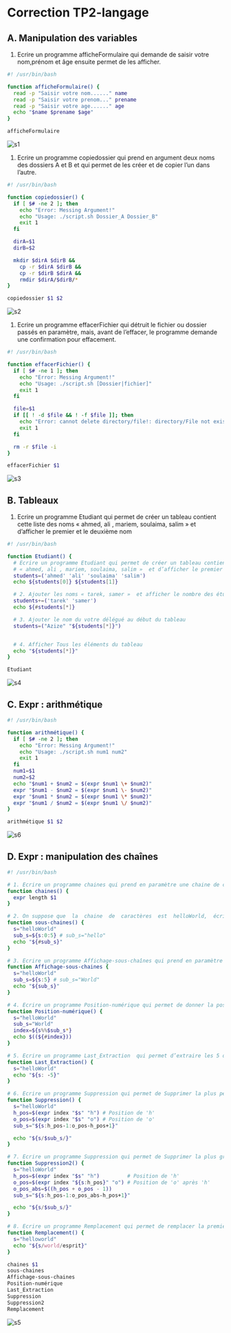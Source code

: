 # Correction TP2-langage

## A. Manipulation des variables

1. Ecrire un programme afficheFormulaire qui demande de saisir votre nom,prénom et âge
   ensuite permet de les afficher.

```sh
#! /usr/bin/bash

function afficheFormulaire() {
  read -p "Saisir votre nom......" name
  read -p "Saisir votre prenom..." prename
  read -p "Saisir votre age......" age
  echo "$name $prename $age"
}

afficheFormulaire
```

![s1](imgs/s1.png)

1. Ecrire un programme copiedossier qui prend en argument deux noms des dossiers A et B et
   qui permet de les créer et de copier l’un dans l’autre.

```sh
#! /usr/bin/bash

function copiedossier() {
  if [ $# -ne 2 ]; then
    echo "Error: Messing Argument!"
    echo "Usage: ./script.sh Dossier_A Dossier_B"
    exit 1
  fi

  dirA=$1
  dirB=$2

  mkdir $dirA $dirB &&
    cp -r $dirA $dirB &&
    cp -r $dirB $dirA &&
    rmdir $dirA/$dirB/*
}

copiedossier $1 $2
```

![s2](imgs/s2.png)

1. Ecrire un programme effacerFichier qui détruit le fichier ou dossier passés en paramètre,
   mais, avant de l’effacer, le programme demande une confirmation pour effacement.

```sh
#! /usr/bin/bash

function effacerFichier() {
  if [ $# -ne 1 ]; then
    echo "Error: Messing Argument!"
    echo "Usage: ./script.sh [Dossier|fichier]"
    exit 1
  fi

  file=$1
  if [[ ! -d $file && ! -f $file ]]; then
    echo "Error: cannot delete directory/file!: directory/File not exist!"
    exit 1
  fi

  rm -r $file -i
}

effacerFichier $1
```

![s3](imgs/s3.png)

## B. Tableaux

1. Ecrire un programme Etudiant qui permet de créer un tableau contient cette liste des noms
   « ahmed, ali , mariem, soulaima, salim » et d’afficher le premier et le deuxième nom

```sh
#! /usr/bin/bash

function Etudiant() {
  # Ecrire un programme Etudiant qui permet de créer un tableau contient cette liste des noms
  # « ahmed, ali , mariem, soulaima, salim »  et d’afficher le premier et le deuxième  nom
  students=('ahmed' 'ali' 'soulaima' 'salim')
  echo ${students[0]} ${students[1]}

  # 2. Ajouter les noms « tarek, samer »  et afficher le nombre des étudiants
  students+=('tarek' 'samer')
  echo ${#students[*]}

  # 3. Ajouter le nom du votre délégué au début du tableau
  students=("Azize" "${students[*]}")


  # 4. Afficher Tous les éléments du tableau
  echo "${students[*]}"
}

Etudiant
```

![s4](imgs/s4.png)

## C. Expr : arithmétique

```sh
#! /usr/bin/bash

function arithmétique() {
  if [ $# -ne 2 ]; then
    echo "Error: Messing Argument!"
    echo "Usage: ./script.sh num1 num2"
    exit 1
  fi
  num1=$1
  num2=$2
  echo "$num1 + $num2 = $(expr $num1 \+ $num2)"
  expr "$num1 - $num2 = $(expr $num1 \- $num2)"
  expr "$num1 * $num2 = $(expr $num1 \* $num2)"
  expr "$num1 / $num2 = $(expr $num1 \/ $num2)"
}

arithmétique $1 $2
```

![s6](imgs/s6.png)

## D. Expr : manipulation des chaînes

```sh
#! /usr/bin/bash

# 1. Ecrire un programme chaines qui prend en paramètre une chaine de caractères  et  afficher sa longueur
function chaines() {
  expr length $1
}

# 2. On suppose que  la  chaine  de  caractères  est  helloWorld,  écrire  un  programme  sous-chaînes qui permet d’afficher la Longueur de 1er  sous-chaînes
function sous-chaines() {
  s="helloWorld"
  sub_s=${s:0:5} # sub_s="hello"
  echo "${#sub_s}"
}

# 3. Ecrire un programme Affichage-sous-chaînes qui prend en paramètre la chaine helloWorld et permet d’afficher la deuxième sous chaine
function Affichage-sous-chaines {
  s="helloWorld"
  sub_s=${s:5} # sub_s="World"
  echo "${sub_s}"
}

# 4. Ecrire un programme Position-numérique qui permet de donner la position du deuxième sous chaine de la chaine HelloWorld
function Position-numérique() {
  s="helloWorld"
  sub_s="World"
  index=${s%%$sub_s*}
  echo $((${#index}))
}

# 5. Ecrire un programme Last_Extraction  qui permet d’extraire les 5 dernier caractères   de la chaine helloWorld
function Last_Extraction() {
  s="helloWorld"
  echo "${s: -5}"
}

# 6. Ecrire un programme Suppression qui permet de Supprimer la plus petite correspondance entre h et o à partir du début de la chaine helloworld.
function Suppression() {
  s="helloWorld"
  h_pos=$(expr index "$s" "h") # Position de 'h'
  o_pos=$(expr index "$s" "o") # Position de 'o'
  sub_s="${s:h_pos-1:o_pos-h_pos+1}"

  echo "${s/$sub_s/}"
}

# 7. Ecrire un programme Suppression qui permet de Supprimer la plus grande  correspondance entre h et o à partir du début de la chaine helloworld.
function Suppression2() {
  s="helloWorld"
  h_pos=$(expr index "$s" "h")         # Position de 'h'
  o_pos=$(expr index "${s:h_pos}" "o") # Position de 'o' après 'h'
  o_pos_abs=$((h_pos + o_pos - 1))
  sub_s="${s:h_pos-1:o_pos_abs-h_pos+1}"

  echo "${s/$sub_s/}"
}

# 8. Ecrire un programme Remplacement qui permet de remplacer la première  correspondance de la sous chaine  world de la chaine helloworld avec esprit.
function Remplacement() {
  s="helloworld"
  echo "${s/world/esprit}"
}

chaines $1
sous-chaines
Affichage-sous-chaines
Position-numérique
Last_Extraction
Suppression
Suppression2
Remplacement
```

![s5](imgs/s5.png)
